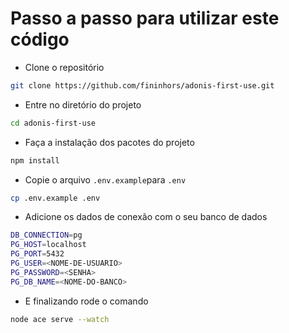 # Passo a passo para utilizar este código

* Clone o repositório
```bash
git clone https://github.com/fininhors/adonis-first-use.git
```

* Entre no diretório do projeto
```bash
cd adonis-first-use
```

* Faça a instalação dos pacotes do projeto
```bash
npm install
```

* Copie o arquivo `.env.example`para `.env`
```bash
cp .env.example .env
```

* Adicione os dados de conexão com o seu banco de dados
```bash
DB_CONNECTION=pg
PG_HOST=localhost
PG_PORT=5432
PG_USER=<NOME-DE-USUARIO>
PG_PASSWORD=<SENHA>
PG_DB_NAME=<NOME-DO-BANCO>
```

* E finalizando rode o comando
```bash
node ace serve --watch
```
